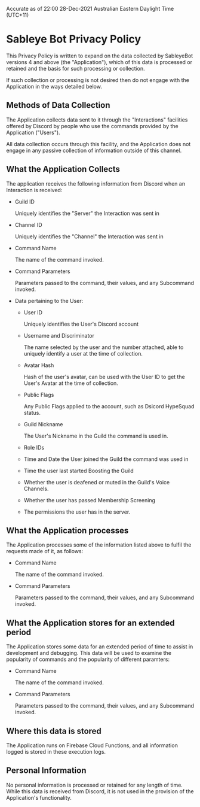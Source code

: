 Accurate as of 22:00 28-Dec-2021 Australian Eastern Daylight Time (UTC+11)

# Sableye Bot Privacy Policy

This Privacy Policy is written to expand on the data collected by SableyeBot
versions 4 and above (the "Application"), which of this data is processed or
retained and the basis for such processing or collection.

If such collection or processing is not desired then do not engage with the
Application in the ways detailed below.

## Methods of Data Collection

The Application collects data sent to it through the "Interactions" facilities
offered by Discord by people who use the commands provided by the Application
("Users").

All data collection occurs through this facility, and the Application does not
engage in any passive collection of information outside of this channel.

## What the Application Collects

The application receives the following information from Discord when an
Interaction is received:

  - Guild ID

    Uniquely identifies the "Server" the Interaction was sent in

  - Channel ID

    Uniquely identifies the "Channel" the Interaction was sent in

  - Command Name

    The name of the command invoked.

  - Command Parameters

    Parameters passed to the command, their values, and any Subcommand invoked.

  - Data pertaining to the User:

      - User ID

        Uniquely identifies the User's Discord account

      - Username and Discriminator

        The name selected by the user and the number attached, able to
        uniquely identify a user at the time of collection.

      - Avatar Hash

        Hash of the user's avatar, can be used with the User ID to get the
        User's Avatar at the time of collection.

      - Public Flags

        Any Public Flags applied to the account, such as Dsicord HypeSquad
        status.

      - Guild Nickname

        The User's Nickname in the Guild the command is used in.

      - Role IDs

      - Time and Date the User joined the Guild the command was used in

      - Time the user last started Boosting the Guild

      - Whether the user is deafened or muted in the Guild's Voice Channels.

      - Whether the user has passed Membership Screening

      - The permissions the user has in the server.

## What the Application processes

The Application processes some of the information listed above to fulfil the
requests made of it, as follows:

  - Command Name

    The name of the command invoked.

  - Command Parameters

    Parameters passed to the command, their values, and any Subcommand invoked.

## What the Application stores for an extended period

The Application stores some data for an extended period of time to assist in
development and debugging.  This data will be used to examine the popularity
of commands and the popularity of different paramters:

  - Command Name

    The name of the command invoked.

  - Command Parameters

    Parameters passed to the command, their values, and any Subcommand invoked.

## Where this data is stored

The Application runs on Firebase Cloud Functions, and all information logged is
stored in these execution logs.

## Personal Information

No personal information is processed or retained for any length of time.  While
this data is received from Discord, it is not used in the provision of the
Application's functionality.


